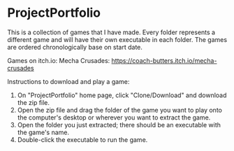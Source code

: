 # ProjectPortfolio
This is a collection of games that I have made. Every folder represents a different game and will have their own executable in each folder. The games are ordered chronologically base on start date.

Games on itch.io:
Mecha Crusades: https://coach-butters.itch.io/mecha-crusades

Instructions to download and play a game:
1. On "ProjectPortfolio" home page, click "Clone/Download" and download the zip file.
2. Open the zip file and drag the folder of the game you want to play onto the computer's desktop or wherever you want to extract the game.
3. Open the folder you just extracted; there should be an executable with the game's name.
4. Double-click the executable to run the game.
